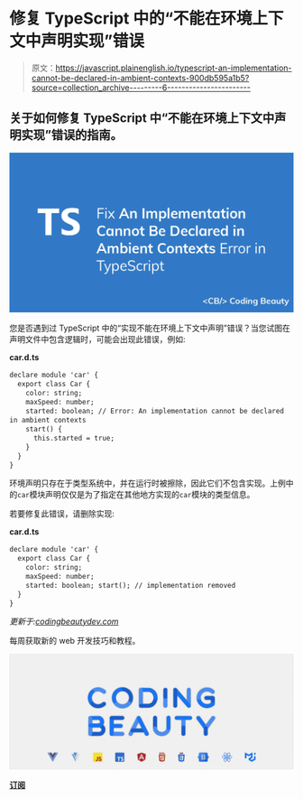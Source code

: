 # 修复 TypeScript 中的“不能在环境上下文中声明实现”错误

> 原文：<https://javascript.plainenglish.io/typescript-an-implementation-cannot-be-declared-in-ambient-contexts-900db595a1b5?source=collection_archive---------6----------------------->

## 关于如何修复 TypeScript 中“不能在环境上下文中声明实现”错误的指南。

![](img/ae07794bdbe7d8e9f0e415eb7646ca08.png)

您是否遇到过 TypeScript 中的“实现不能在环境上下文中声明”错误？当您试图在声明文件中包含逻辑时，可能会出现此错误，例如:

**car.d.ts**

```
declare module 'car' {
  export class Car {
    color: string;
    maxSpeed: number;
    started: boolean; // Error: An implementation cannot be declared in ambient contexts
    start() {
      this.started = true;
    }
  }
}
```

环境声明只存在于类型系统中，并在运行时被擦除，因此它们不包含实现。上例中的`car`模块声明仅仅是为了指定在其他地方实现的`car`模块的类型信息。

若要修复此错误，请删除实现:

**car.d.ts**

```
declare module 'car' {
  export class Car {
    color: string;
    maxSpeed: number;
    started: boolean; start(); // implementation removed
  }
}
```

*更新于:*[*codingbeautydev.com*](https://codingbeautydev.com/blog/typescript-an-implementation-cannot-be-declared-in-ambient-contexts/)

每周获取新的 web 开发技巧和教程。

![](img/b8db4799ac3fa2b55b41c7ca714bdf64.png)

[**订阅**](https://codingbeautydev.com/newsletter)